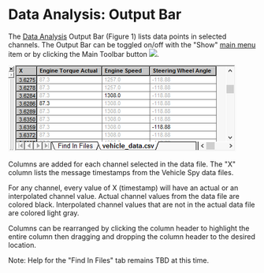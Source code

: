 # Data Analysis: Output Bar

The [Data Analysis](data-analysis/) Output Bar (Figure 1) lists data points in selected channels. The Output Bar can be toggled on/off with the "Show" [main menu](data-analysis/data-analysis-main-menus-and-toolbar.md) item or by clicking the Main Toolbar button ![](https://cdn.intrepidcs.net/support/VehicleSpy/assets/ViewOutputGrid.gif).

![Figure 1: The Output Bar lists channel data points at the bottom of the Data Analysis view.](../../.gitbook/assets/spyDAOutputBar.gif)

Columns are added for each channel selected in the data file. The "X" column lists the message timestamps from the Vehicle Spy data files.

For any channel, every value of X (timestamp) will have an actual or an interpolated channel value. Actual channel values from the data file are colored black. Interpolated channel values that are not in the actual data file are colored light gray.

Columns can be rearranged by clicking the column header to highlight the entire column then dragging and dropping the column header to the desired location.

Note: Help for the "Find In Files" tab remains TBD at this time.
